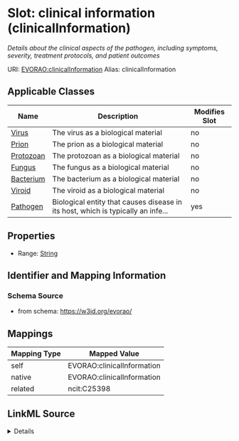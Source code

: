 

# Slot: clinical information (clinicalInformation) 


_Details about the clinical aspects of the pathogen, including symptoms, severity, treatment protocols, and patient outcomes_





URI: [EVORAO:clinicalInformation](https://w3id.org/evorao/clinicalInformation)
Alias: clinicalInformation

<!-- no inheritance hierarchy -->





## Applicable Classes

| Name | Description | Modifies Slot |
| --- | --- | --- |
| [Virus](Virus.md) | The virus as a biological material |  no  |
| [Prion](Prion.md) | The prion as a biological material |  no  |
| [Protozoan](Protozoan.md) | The protozoan as a biological material |  no  |
| [Fungus](Fungus.md) | The fungus as a biological material |  no  |
| [Bacterium](Bacterium.md) | The bacterium as a biological material |  no  |
| [Viroid](Viroid.md) | The viroid as a biological material |  no  |
| [Pathogen](Pathogen.md) | Biological entity that causes disease in its host, which is typically an infe... |  yes  |







## Properties

* Range: [String](String.md)





## Identifier and Mapping Information







### Schema Source


* from schema: https://w3id.org/evorao/




## Mappings

| Mapping Type | Mapped Value |
| ---  | ---  |
| self | EVORAO:clinicalInformation |
| native | EVORAO:clinicalInformation |
| related | ncit:C25398 |




## LinkML Source

<details>
```yaml
name: clinicalInformation
description: Details about the clinical aspects of the pathogen, including symptoms,
  severity, treatment protocols, and patient outcomes
title: clinical information
from_schema: https://w3id.org/evorao/
related_mappings:
- ncit:C25398
rank: 1000
alias: clinicalInformation
domain_of:
- Pathogen
range: string
required: false
multivalued: false

```
</details>